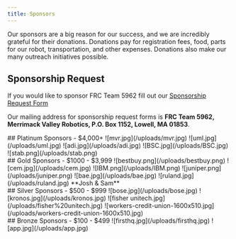 ```yaml
---
title: Sponsors
---
```


Our sponsors are a big reason for our success, and we are incredibly grateful for their donations. Donations pay for registration fees, food, parts for our robot, transportation, and other expenses. Donations also make our many outreach initiatives possible.

## Sponsorship Request
If you would like to sponsor FRC Team 5962 fill out our [Sponsorship Request Form](https://drive.google.com/file/d/1cbe8bZwyNJ8WoEUp1mdeV8005pS-tHRw/view?usp=sharing)

Our mailing address for sponsorship request forms is **FRC Team 5962, Merrimack Valley Robotics, P.O. Box 1152, Lowell, MA 01853**.
<div class="divider"></div>
<div class="pics-size-1" markdown="1">
## Platinum Sponsors - $4,000+
![mvr.jpg](/uploads/mvr.jpg)
![uml.jpg](/uploads/uml.jpg)
![adi.jpg](/uploads/adi.jpg)
![BSC.jpg](/uploads/BSC.jpg)
![stab.png](/uploads/stab.png)
</div>
<div class="divider"></div>
<div class="pics-size-2" markdown="1">
## Gold Sponsors - $1000 - $3,999
![bestbuy.png](/uploads/bestbuy.png)
![cem.jpg](/uploads/cem.jpg)
![IBM.png](/uploads/IBM.png)
![juniper.png](/uploads/juniper.png)
![bae.jpg](/uploads/bae.jpg)
![ruland.jpg](/uploads/ruland.jpg)
**Josh & Sam**
</div>
<div class="divider"></div>
<div class="pics-size-3" markdown="1">
## Silver Sponsors - $500 - $999
![bose.jpg](/uploads/bose.jpg)
![kronos.jpg](/uploads/kronos.jpg)
![fisher unitech.jpg](/uploads/fisher%20unitech.jpg) 
![workers-credit-union-1600x510.jpg](/uploads/workers-credit-union-1600x510.jpg) 
</div>
<div class="divider"></div>
<div class="pics-size-4" markdown="1">
## Bronze Sponsors - $100 - $499
![firsthq.jpg](/uploads/firsthq.jpg)
![app.jpg](/uploads/app.jpg)
</div>